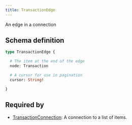 ```yaml
---
title: TransactionEdge
---
```


An edge in a connection

## Schema definition
```graphql
type TransactionEdge {

  # The item at the end of the edge
  node: Transaction 

  # A cursor for use in pagination
  cursor: String! 

}
```

## Required by
* [TransactionConnection](graphql/schema/transactionconnection.md): A connection to a list of items.
